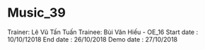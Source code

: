 # Music_39
Trainer: Lê Vũ Tấn Tuấn
Trainee: Bùi Văn Hiếu - OE_16
Start date : 10/10/12018
End date : 26/10/2018
Demo date : 27/10/2018
